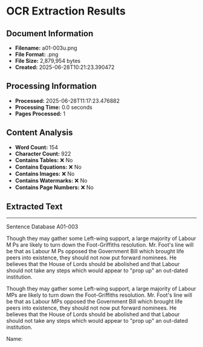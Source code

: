 # OCR Extraction Results

## Document Information

- **Filename:** a01-003u.png
- **File Format:** .png
- **File Size:** 2,879,954 bytes
- **Created:** 2025-06-28T10:21:23.390472

## Processing Information

- **Processed:** 2025-06-28T11:17:23.476882
- **Processing Time:** 0.0 seconds
- **Pages Processed:** 1

## Content Analysis

- **Word Count:** 154
- **Character Count:** 922
- **Contains Tables:** ❌ No
- **Contains Equations:** ❌ No
- **Contains Images:** ❌ No
- **Contains Watermarks:** ❌ No
- **Contains Page Numbers:** ❌ No

## Extracted Text

---

Sentence Database A01-003

Though they may gather some Left-wing support, a large majority of Labour M Ps are likely to turn down the Foot-Griffiths resolution. Mr. Foot's line will be that as Labour M Ps opposed the Government Bill which brought life peers into existence, they should not now put forward nominees. He believes that the House of Lords should be abolished and that Labour should not take any steps which would appear to "prop up" an out-dated institution.

Though they may gather some Left-wing support, a large majority of Labour MPs are likely to turn down the Foot-Griffiths resolution. Mr. Foot's line will be that as Labour MPs opposed the Government Bill which brought life peers into existence, they should not now put forward nominees. He believes that the House of Lords should be abolished and that Labour should not take any steps which would appear to "prop up" an out-dated institution.

Name: